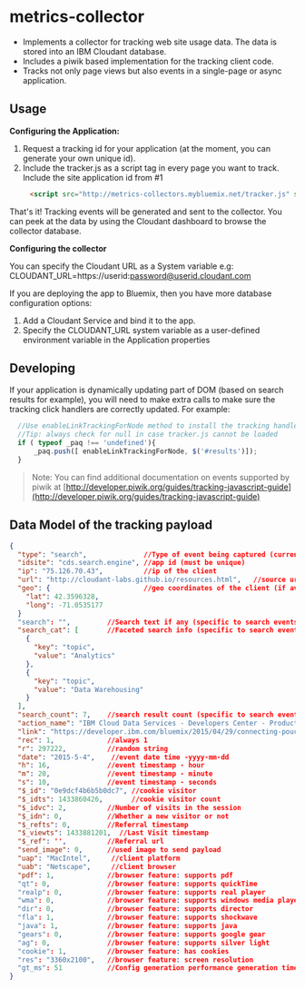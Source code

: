 

# metrics-collector
* Implements a collector for tracking web site usage data. The data is stored into an IBM Cloudant database.
* Includes a piwik based implementation for the tracking client code.
* Tracks not only page views but also events in a single-page or async application.

## Usage
**Configuring the Application:**

1. Request a tracking id for your application (at the moment, you can generate your own unique id).
2. Include the tracker.js as a script tag in every page you want to track. Include the site application id from #1

```html
     <script src="http://metrics-collectors.mybluemix.net/tracker.js" siteid="my.unique.id"/>
```

That's it! Tracking events will be generated and sent to the collector. You can peek at the data by using the Cloudant dashboard to browse the collector database.

**Configuring the collector**

You can specify the Cloudant URL as a System variable e.g:
CLOUDANT_URL=https://userid:password@userid.cloudant.com

If you are deploying the app to Bluemix, then you have more database configuration options:

1. Add a Cloudant Service and bind it to the app.
2. Specify the CLOUDANT_URL system variable as a user-defined environment variable in the Application properties

## Developing
If your application is dynamically updating part of DOM (based on search results for example), you will need to make extra calls to make sure the tracking click handlers are correctly updated.
For example:

```javascript
  //Use enableLinkTrackingForNode method to install the tracking handler on all the links under a specified DOM Node
  //Tip: always check for null in case tracker.js cannot be loaded
  if ( typeof _paq !== 'undefined'){
      _paq.push([ enableLinkTrackingForNode, $('#results')]);
  }
```

> Note: You can find additional documentation on events supported by piwik at [http://developer.piwik.org/guides/tracking-javascript-guide](http://developer.piwik.org/guides/tracking-javascript-guide)

## Data Model of the tracking payload
```json
{
  "type": "search",              //Type of event being captured (currently pageView, search and link)
  "idsite": "cds.search.engine", //app id (must be unique)
  "ip": "75.126.70.43",          //ip of the client
  "url": "http://cloudant-labs.github.io/resources.html",   //source url for the event
  "geo": {                       //geo coordinates of the client (if available)
    "lat": 42.3596328,
    "long": -71.0535177
  }
  "search": "",         //Search text if any (specific to search events)
  "search_cat": [       //Faceted search info (specific to search events)
    {
      "key": "topic",
      "value": "Analytics"
    },
    {
      "key": "topic",
      "value": "Data Warehousing"
    }
  ],
  "search_count": 7,    //search result count (specific to search events)
  "action_name": "IBM Cloud Data Services - Developers Center - Products", //Document title (specific to pageView events)
  "link": "https://developer.ibm.com/bluemix/2015/04/29/connecting-pouchdb-cloudant-ibm-bluemix/", //target url (specific to link events)
  "rec": 1,             //always 1
  "r": 297222,          //random string
  "date": "2015-5-4",    //event date time -yyyy-mm-dd
  "h": 16,              //event timestamp - hour
  "m": 20,              //event timestamp - minute
  "s": 10,              //event timestamp - seconds
  "$_id": "0e9dcf4b6b5b0dc7", //cookie visitor
  "$_idts": 1433860426,       //cookie visitor count
  "$_idvc": 2,          //Number of visits in the session
  "$_idn": 0,           //Whether a new visitor or not
  "$_refts": 0,         //Referral timestamp
  "$_viewts": 1433881201,  //Last Visit timestamp
  "$_ref": '',          //Referral url
  "send_image": 0,      //used image to send payload
  "uap": "MacIntel",     //client platform
  "uab": "Netscape",     //client browser
  "pdf": 1,             //browser feature: supports pdf
  "qt": 0,              //browser feature: supports quickTime
  "realp": 0,           //browser feature: supports real player
  "wma": 0,             //browser feature: supports windows media player
  "dir": 0,             //browser feature: supports director
  "fla": 1,             //browser feature: supports shockwave
  "java": 1,            //browser feature: supports java
  "gears": 0,           //browser feature: supports google gear
  "ag": 0,              //browser feature: supports silver light
  "cookie": 1,          //browser feature: has cookies
  "res": "3360x2100",   //browser feature: screen resolution
  "gt_ms": 51           //Config generation performance generation time
}
```
